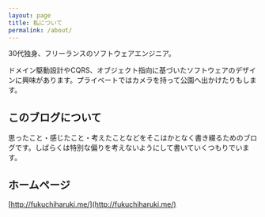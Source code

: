 ```yaml
---
layout: page
title: 私について
permalink: /about/
---
```


30代独身、フリーランスのソフトウェアエンジニア。

ドメイン駆動設計やCQRS、オブジェクト指向に基づいたソフトウェアのデザインに興味があります。プライベートではカメラを持って公園へ出かけたりもします。

このブログについて
----

思ったこと・感じたこと・考えたことなどをそこはかとなく書き綴るためのブログです。しばらくは特別な偏りを考えないようにして書いていくつもりでいます。

ホームページ
----

[http://fukuchiharuki.me/](http://fukuchiharuki.me/)

